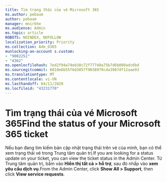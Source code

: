 ```yaml
---
title: Tìm trạng thái của vé Microsoft 365
ms.author: pebaum
author: pebaum
manager: mnirkhe
ms.audience: Admin
ms.topic: article
ROBOTS: NOINDEX, NOFOLLOW
localization_priority: Priority
ms.collection: Adm_O365
munlocking-an-account s.custom:
- "9002251"
- "4362"
ms.openlocfilehash: 7ed2f94a74eb38c72f77740a75b7d6b008adc6bd
ms.sourcegitcommit: 6010e6b55f6d3057f9038979cda3987df12aae93
ms.translationtype: MT
ms.contentlocale: vi-VN
ms.lasthandoff: 04/11/2020
ms.locfileid: "43231770"
---
```

# <a name="find-the-status-of-your-microsoft-365-ticket"></a><span data-ttu-id="88e81-102">Tìm trạng thái của vé Microsoft 365</span><span class="sxs-lookup"><span data-stu-id="88e81-102">Find the status of your Microsoft 365 ticket</span></span>

<span data-ttu-id="88e81-103">Nếu bạn đang tìm kiếm bản cập nhật trạng thái trên vé của mình, bạn có thể xem trạng thái vé trong Trung tâm quản trị.</span><span class="sxs-lookup"><span data-stu-id="88e81-103">If you are looking for a status update on your ticket, you can view the ticket status in the Admin Center.</span></span> <span data-ttu-id="88e81-104">Từ Trung tâm quản trị, bấm vào **Hiển thị tất cả > hỗ trợ**, sau đó nhấp vào **xem yêu cầu dịch vụ**.</span><span class="sxs-lookup"><span data-stu-id="88e81-104">From the Admin Center, click **Show All > Support**, then click **View service requests**.</span></span>
